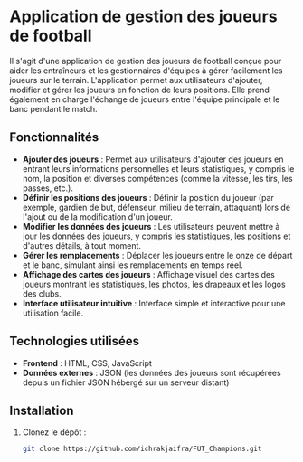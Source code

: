 # Application de gestion des joueurs de football

Il s'agit d'une application de gestion des joueurs de football conçue pour aider les entraîneurs et les gestionnaires d'équipes à gérer facilement les joueurs sur le terrain. L'application permet aux utilisateurs d'ajouter, modifier et gérer les joueurs en fonction de leurs positions. Elle prend également en charge l'échange de joueurs entre l'équipe principale et le banc pendant le match.

## Fonctionnalités

- **Ajouter des joueurs** : Permet aux utilisateurs d'ajouter des joueurs en entrant leurs informations personnelles et leurs statistiques, y compris le nom, la position et diverses compétences (comme la vitesse, les tirs, les passes, etc.).
- **Définir les positions des joueurs** : Définir la position du joueur (par exemple, gardien de but, défenseur, milieu de terrain, attaquant) lors de l'ajout ou de la modification d'un joueur.
- **Modifier les données des joueurs** : Les utilisateurs peuvent mettre à jour les données des joueurs, y compris les statistiques, les positions et d'autres détails, à tout moment.
- **Gérer les remplacements** : Déplacer les joueurs entre le onze de départ et le banc, simulant ainsi les remplacements en temps réel.
- **Affichage des cartes des joueurs** : Affichage visuel des cartes des joueurs montrant les statistiques, les photos, les drapeaux et les logos des clubs.
- **Interface utilisateur intuitive** : Interface simple et interactive pour une utilisation facile.

## Technologies utilisées

- **Frontend** : HTML, CSS, JavaScript
- **Données externes** : JSON (les données des joueurs sont récupérées depuis un fichier JSON hébergé sur un serveur distant)

## Installation

1. Clonez le dépôt :

   ```bash
   git clone https://github.com/ichrakjaifra/FUT_Champions.git
